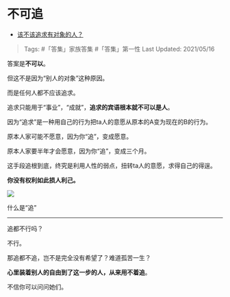 # 不可追

- [该不该追求有对象的人？](https://www.zhihu.com/question/300710706/answer/1630731765) 
  
>Tags: #「答集」家族答集 #「答集」第一性 
>Last Updated: 2021/05/16

答案是**不可以**。

但这不是因为“别人的对象”这种原因。

而是任何人都不应该追求。

追求只能用于“事业”，“成就”，**追求的宾语根本就不可以是人**。

因为“追求”是一种用自己的行为把ta人的意愿从原本的A变为现在的B的行为。

原本人家可能不愿意，因为你“追”，变成愿意。

原本人家要半年才会愿意，因为你“追”，变成三个月。

这手段追根到底，终究是利用人性的弱点，扭转ta人的意愿，求得自己的得逞。

**你没有权利如此损人利己。**


![](https://pic1.zhimg.com/80/v2-85527167a7c9418513a6716ce33e6dbd_1440w.jpg?source=c8b7c179)

什么是“追”

---

追都不行吗？

不行。

那追都不追，岂不是完全没有希望了？难道孤苦一生？

  

**心里装着别人的自由到了这一步的人，从来用不着追**。

  

不信你可以问问她们。